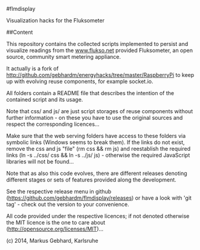 #flmdisplay

Visualization hacks for the Fluksometer

##Content

This repository contains the collected scripts implemented to persist and visualize readings from the www.flukso.net provided Fluksometer, an open source, community smart metering appliance.

It actually is a fork of 
http://github.com/gebhardm/energyhacks/tree/master/RaspberryPi
to keep up with evolving reuse components, for example socket.io.

All folders contain a README file that describes the intention of the contained script and its usage.

Note that css/ and js/ are just script storages of reuse components without further information - on these you have to use the original sources and respect the corresponding licences...

Make sure that the web serving folders have access to these folders via symbolic links (Windows seems to break them). If the links do not exist, remove the css and js "file" (rm css && rm js) and reestablish the required links (ln -s ../css/ css && ln -s ../js/ js) - otherwise the required JavaScript libraries will not be found...

Note that as also this code evolves, there are different releases denoting different stages or sets of features provided along the development.

See the respective release menu in github (https://github.com/gebhardm/flmdisplay/releases) or have a look with 'git tag' - check out the version to your
convenience.

All code provided under the respective licences; if not denoted otherwise the MIT licence is the one to care about (http://opensource.org/licenses/MIT)...

(c) 2014, Markus Gebhard, Karlsruhe
